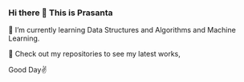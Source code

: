 ### Hi there 👋 This is Prasanta

🌱 I’m currently learning Data Structures and Algorithms and Machine Learning.

🎈 Check out my repositories to see my latest works,

Good Day✌
<!--
**PACH05/PACH05** is a ✨ _special_ ✨ repository because its `README.md` (this file) appears on your GitHub profile.

Here are some ideas to get you started:

- 🔭 I’m currently working on ...
- 🌱 I’m currently learning ...
- 👯 I’m looking to collaborate on ...
- 🤔 I’m looking for help with ...
- 💬 Ask me about ...
- 📫 How to reach me: ...
- 😄 Pronouns: ...
- ⚡ Fun fact: ...
-->
